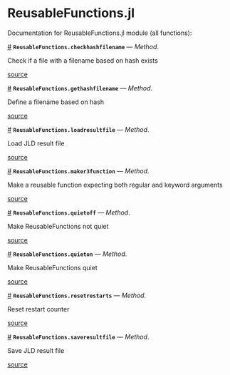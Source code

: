 
<a id='ReusableFunctions.jl-1'></a>

# ReusableFunctions.jl


Documentation for ReusableFunctions.jl module (all functions):

<a id='ReusableFunctions.checkhashfilename-Tuple{String,Any}' href='#ReusableFunctions.checkhashfilename-Tuple{String,Any}'>#</a>
**`ReusableFunctions.checkhashfilename`** &mdash; *Method*.



Check if a file with a filename based on hash exists


<a target='_blank' href='https://github.com/madsjulia/ReusableFunctions.jl/tree/4f93cfc3cbfdc974b5d6a387a269f8f69df06921/src/ReusableFunctions.jl#L64' class='documenter-source'>source</a><br>

<a id='ReusableFunctions.gethashfilename-Tuple{String,Any}' href='#ReusableFunctions.gethashfilename-Tuple{String,Any}'>#</a>
**`ReusableFunctions.gethashfilename`** &mdash; *Method*.



Define a filename based on hash


<a target='_blank' href='https://github.com/madsjulia/ReusableFunctions.jl/tree/4f93cfc3cbfdc974b5d6a387a269f8f69df06921/src/ReusableFunctions.jl#L57' class='documenter-source'>source</a><br>

<a id='ReusableFunctions.loadresultfile-Tuple{String}' href='#ReusableFunctions.loadresultfile-Tuple{String}'>#</a>
**`ReusableFunctions.loadresultfile`** &mdash; *Method*.



Load JLD result file


<a target='_blank' href='https://github.com/madsjulia/ReusableFunctions.jl/tree/4f93cfc3cbfdc974b5d6a387a269f8f69df06921/src/ReusableFunctions.jl#L70' class='documenter-source'>source</a><br>

<a id='ReusableFunctions.maker3function-Tuple{Function,String}' href='#ReusableFunctions.maker3function-Tuple{Function,String}'>#</a>
**`ReusableFunctions.maker3function`** &mdash; *Method*.



Make a reusable function expecting both regular and keyword arguments


<a target='_blank' href='https://github.com/madsjulia/ReusableFunctions.jl/tree/4f93cfc3cbfdc974b5d6a387a269f8f69df06921/src/ReusableFunctions.jl#L93' class='documenter-source'>source</a><br>

<a id='ReusableFunctions.quietoff-Tuple{}' href='#ReusableFunctions.quietoff-Tuple{}'>#</a>
**`ReusableFunctions.quietoff`** &mdash; *Method*.



Make ReusableFunctions not quiet


<a target='_blank' href='https://github.com/madsjulia/ReusableFunctions.jl/tree/4f93cfc3cbfdc974b5d6a387a269f8f69df06921/src/ReusableFunctions.jl#L52' class='documenter-source'>source</a><br>

<a id='ReusableFunctions.quieton-Tuple{}' href='#ReusableFunctions.quieton-Tuple{}'>#</a>
**`ReusableFunctions.quieton`** &mdash; *Method*.



Make ReusableFunctions quiet


<a target='_blank' href='https://github.com/madsjulia/ReusableFunctions.jl/tree/4f93cfc3cbfdc974b5d6a387a269f8f69df06921/src/ReusableFunctions.jl#L47' class='documenter-source'>source</a><br>

<a id='ReusableFunctions.resetrestarts-Tuple{}' href='#ReusableFunctions.resetrestarts-Tuple{}'>#</a>
**`ReusableFunctions.resetrestarts`** &mdash; *Method*.



Reset restart counter


<a target='_blank' href='https://github.com/madsjulia/ReusableFunctions.jl/tree/4f93cfc3cbfdc974b5d6a387a269f8f69df06921/src/ReusableFunctions.jl#L42' class='documenter-source'>source</a><br>

<a id='ReusableFunctions.saveresultfile-Tuple{String,Any,Any}' href='#ReusableFunctions.saveresultfile-Tuple{String,Any,Any}'>#</a>
**`ReusableFunctions.saveresultfile`** &mdash; *Method*.



Save JLD result file


<a target='_blank' href='https://github.com/madsjulia/ReusableFunctions.jl/tree/4f93cfc3cbfdc974b5d6a387a269f8f69df06921/src/ReusableFunctions.jl#L80' class='documenter-source'>source</a><br>

